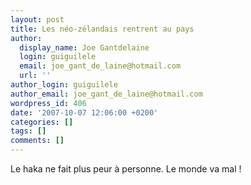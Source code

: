 ```yaml
---
layout: post
title: Les néo-zélandais rentrent au pays
author:
  display_name: Joe Gantdelaine
  login: guiguilele
  email: joe_gant_de_laine@hotmail.com
  url: ''
author_login: guiguilele
author_email: joe_gant_de_laine@hotmail.com
wordpress_id: 406
date: '2007-10-07 12:06:00 +0200'
categories: []
tags: []
comments: []
---
```

Le haka ne fait plus peur à personne. Le monde va mal !
